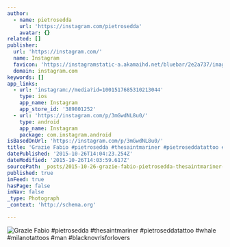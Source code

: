 ```yaml
---
author:
  - name: pietrosedda
    url: 'https://instagram.com/pietrosedda'
    avatar: {}
related: []
publisher:
  url: 'https://instagram.com/'
  name: Instagram
  favicon: 'https://instagramstatic-a.akamaihd.net/bluebar/2e2a737/images/ico/favicon.ico'
  domain: instagram.com
keywords: []
app_links:
  - url: 'instagram://media?id=1001517685310213044'
    type: ios
    app_name: Instagram
    app_store_id: '389801252'
  - url: 'https://instagram.com/p/3mGwdNL8u0/'
    type: android
    app_name: Instagram
    package: com.instagram.android
isBasedOnUrl: 'https://instagram.com/p/3mGwdNL8u0/'
title: 'Grazie Fabio #pietrosedda #thesaintmariner #pietroseddatattoo #whale #milanotattoos #man #blacknovrlsforlovers'
datePublished: '2015-10-26T14:04:23.254Z'
dateModified: '2015-10-26T14:03:59.617Z'
sourcePath: _posts/2015-10-26-grazie-fabio-pietrosedda-thesaintmariner-pietroseddatatto.md
published: true
inFeed: true
hasPage: false
inNav: false
_type: Photograph
_context: 'http://schema.org'

---
```

![Grazie Fabio &num;pietrosedda &num;thesaintmariner &num;pietroseddatattoo &num;whale &num;milanotattoos &num;man &num;blacknovrlsforlovers](https://scontent.cdninstagram.com/hphotos-xaf1/t51.2885-15/e15/11352055_1596750713935996_251750817_n.jpg)
